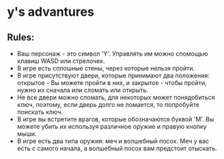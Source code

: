 # y's advantures

## Rules:
+ Ваш персонаж - это символ 'Y'. Управлять им можно спомощью клавиш WASD или стрелочек.  
+ В игре есть сплошные  стены, через которые нельзя пройти.  
+ В игре присутствуют двери, которые принимают два положения: открытое - Вы можете пройти в них, и закрытое - чтобы пройти, нужно их сначала или сломать или открыть.  
+ Не все двери можно сломать, для некоторых может понядобиться ключ, поэтому, если дверь долго не ломается, то попробуйте поискать ключ.  
+ В игре вы встретите врагов, которые обозначаются буквой 'M'. Вы можете убить их используя различное оружие и правую кнопку мыши.  
+ В игре есть два типа оружия: меч и волшебный посох. Меч у вас есть с самого начала, а волшебный посох вам предстоит отыскать.  
